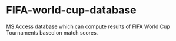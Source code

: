 # FIFA-world-cup-database
MS Access database which can compute results of FIFA World Cup Tournaments based on match scores.
